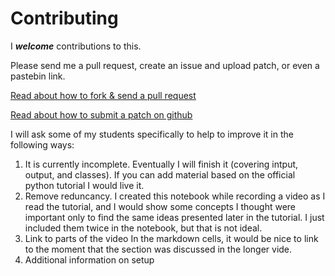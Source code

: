 # Contributing

I _**welcome**_ contributions to this. 

Please send me a pull request, create an issue and upload  patch, or even a pastebin link.

[Read about how to fork & send a pull request](https://help.github.com/en/github/collaborating-with-issues-and-pull-requests/creating-a-pull-request)

[Read about how to submit a patch on github](http://qpleple.com/how-to-contribute-to-a-project-on-github/) 

I will ask some of my students specifically to help to improve it in the following ways:

1. It is currently incomplete. Eventually I will finish it (covering intput, output, and  classes).   If you can add material based on the official python tutorial I would live it. 
2. Remove reduncancy. 
   I created this notebook while recording a video as I read the tutorial, and I would show some concepts I thought were important only to find the same ideas presented later in the tutorial. I just included them twice in the notebook, but that is not ideal. 
3. Link to parts of the video
   In the markdown cells, it would be nice to link to the moment that the section was discussed in the longer vide.
4. Additional information on setup




